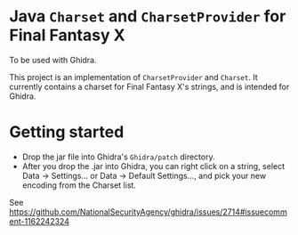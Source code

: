 Java `Charset` and `CharsetProvider` for Final Fantasy X
===========================================

To be used with Ghidra.

This project is an implementation of `CharsetProvider` and `Charset`.
It currently contains a charset for Final Fantasy X's strings, and is
intended for Ghidra.

# Getting started
- Drop the jar file into Ghidra's `Ghidra/patch` directory.
- After you drop the .jar into Ghidra, you can right click on a string, select Data -> Settings... or Data -> Default Settings..., and pick your new encoding from the Charset list.

See https://github.com/NationalSecurityAgency/ghidra/issues/2714#issuecomment-1162242324
